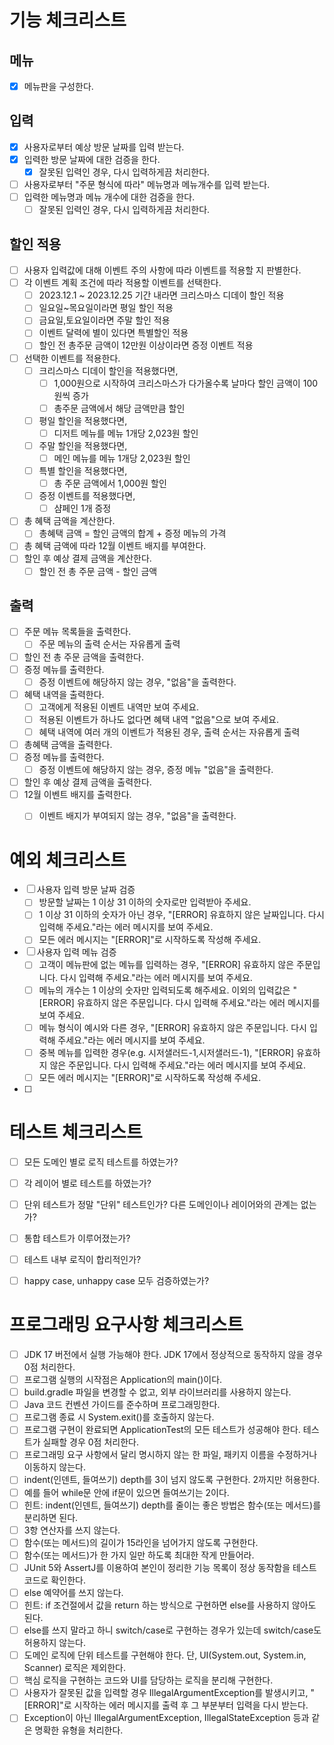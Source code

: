 # 기능 체크리스트
## 메뉴
- [x] 메뉴판을 구성한다.
## 입력
- [x] 사용자로부터 예상 방문 날짜를 입력 받는다.
- [x] 입력한 방문 날짜에 대한 검증을 한다.
  - [x] 잘못된 입력인 경우, 다시 입력하게끔 처리한다.
- [ ] 사용자로부터 "주문 형식에 따라" 메뉴명과 메뉴개수를 입력 받는다.
- [ ] 입력한 메뉴명과 메뉴 개수에 대한 검증을 한다. 
  - [ ] 잘못된 입력인 경우, 다시 입력하게끔 처리한다.
## 할인 적용
- [ ] 사용자 입력값에 대해 이벤트 주의 사항에 따라 이벤트를 적용할 지 판별한다.
- [ ] 각 이벤트 계획 조건에 따라 적용할 이벤트를 선택한다.
  - [ ] 2023.12.1 ~ 2023.12.25 기간 내라면 크리스마스 디데이 할인 적용
  - [ ] 일요일~목요일이라면 평일 할인 적용
  - [ ] 금요일,토요일이라면 주말 할인 적용
  - [ ] 이벤트 달력에 별이 있다면 특별할인 적용
  - [ ] 할인 전 총주문 금액이 12만원 이상이라면 증정 이벤트 적용
- [ ] 선택한 이벤트를 적용한다.
  - [ ] 크리스마스 디데이 할인을 적용했다면,
    - [ ] 1,000원으로 시작하여 크리스마스가 다가올수록 날마다 할인 금액이 100원씩 증가
    - [ ] 총주문 금액에서 해당 금액만큼 할인
  - [ ] 평일 할인을 적용했다면,
    - [ ] 디저트 메뉴를 메뉴 1개당 2,023원 할인
  - [ ] 주말 할인을 적용했다면,
    - [ ] 메인 메뉴를 메뉴 1개당 2,023원 할인
  - [ ] 특별 할인을 적용했다면,
    - [ ] 총 주문 금액에서 1,000원 할인
  - [ ] 증정 이벤트를 적용했다면,
    - [ ] 샴페인 1개 증정 
- [ ] 총 혜택 금액을 계산한다.
  - [ ] 총혜택 금액 = 할인 금액의 합계 + 증정 메뉴의 가격
- [ ] 총 혜택 금액에 따라 12월 이벤트 배지를 부여한다.
- [ ] 할인 후 예상 결제 금액을 계산한다.
  - [ ] 할인 전 총 주문 금액 - 할인 금액
## 출력
- [ ] 주문 메뉴 목록들을 출력한다.
  - [ ] 주문 메뉴의 출력 순서는 자유롭게 출력
- [ ] 할인 전 총 주문 금액을 출력한다.
- [ ] 증정 메뉴를 출력한다.
  - [ ] 증정 이벤트에 해당하지 않는 경우, "없음"을 출력한다.
- [ ] 혜택 내역을 출력한다.
  - [ ] 고객에게 적용된 이벤트 내역만 보여 주세요.
  - [ ] 적용된 이벤트가 하나도 없다면 혜택 내역 "없음"으로 보여 주세요.
  - [ ] 혜택 내역에 여러 개의 이벤트가 적용된 경우, 출력 순서는 자유롭게 출력
- [ ] 총혜택 금액을 출력한다.
- [ ] 증정 메뉴를 출력한다.
  - [ ] 증정 이벤트에 해당하지 않는 경우, 증정 메뉴 "없음"을 출력한다.
- [ ] 할인 후 예상 결제 금액을 출력한다.
- [ ] 12월 이벤트 배지를 출력한다.
  - [ ] 이벤트 배지가 부여되지 않는 경우, "없음"을 출력한다.



# 예외 체크리스트
- [ ] 사용자 입력 방문 날짜 검증
  - [ ] 방문할 날짜는 1 이상 31 이하의 숫자로만 입력받아 주세요.
  - [ ] 1 이상 31 이하의 숫자가 아닌 경우, "[ERROR] 유효하지 않은 날짜입니다. 다시 입력해 주세요."라는 에러 메시지를 보여 주세요.
  - [ ] 모든 에러 메시지는 "[ERROR]"로 시작하도록 작성해 주세요.
- [ ] 사용자 입력 메뉴 검증
  - [ ] 고객이 메뉴판에 없는 메뉴를 입력하는 경우, "[ERROR] 유효하지 않은 주문입니다. 다시 입력해 주세요."라는 에러 메시지를 보여 주세요.
  - [ ] 메뉴의 개수는 1 이상의 숫자만 입력되도록 해주세요. 이외의 입력값은 "[ERROR] 유효하지 않은 주문입니다. 다시 입력해 주세요."라는 에러 메시지를 보여 주세요.
  - [ ] 메뉴 형식이 예시와 다른 경우, "[ERROR] 유효하지 않은 주문입니다. 다시 입력해 주세요."라는 에러 메시지를 보여 주세요.
  - [ ] 중복 메뉴를 입력한 경우(e.g. 시저샐러드-1,시저샐러드-1), "[ERROR] 유효하지 않은 주문입니다. 다시 입력해 주세요."라는 에러 메시지를 보여 주세요.
  - [ ] 모든 에러 메시지는 "[ERROR]"로 시작하도록 작성해 주세요.
- [ ] 



# 테스트 체크리스트
- [ ] 모든 도메인 별로 로직 테스트를 하였는가?
- [ ] 각 레이어 별로 테스트를 하였는가?
- [ ] 단위 테스트가 정말 "단위" 테스트인가? 다른 도메인이나 레이어와의 관계는 없는가?
- [ ] 통합 테스트가 이루어졌는가?
- [ ] 테스트 내부 로직이 합리적인가?
- [ ] happy case, unhappy case 모두 검증하였는가?



# 프로그래밍 요구사항 체크리스트
- [ ] JDK 17 버전에서 실행 가능해야 한다. JDK 17에서 정상적으로 동작하지 않을 경우 0점 처리한다.
- [ ] 프로그램 실행의 시작점은 Application의 main()이다.
- [ ] build.gradle 파일을 변경할 수 없고, 외부 라이브러리를 사용하지 않는다.
- [ ] Java 코드 컨벤션 가이드를 준수하며 프로그래밍한다.
- [ ] 프로그램 종료 시 System.exit()를 호출하지 않는다.
- [ ] 프로그램 구현이 완료되면 ApplicationTest의 모든 테스트가 성공해야 한다. 테스트가 실패할 경우 0점 처리한다.
- [ ] 프로그래밍 요구 사항에서 달리 명시하지 않는 한 파일, 패키지 이름을 수정하거나 이동하지 않는다.
- [ ] indent(인덴트, 들여쓰기) depth를 3이 넘지 않도록 구현한다. 2까지만 허용한다.
- [ ] 예를 들어 while문 안에 if문이 있으면 들여쓰기는 2이다.
- [ ] 힌트: indent(인덴트, 들여쓰기) depth를 줄이는 좋은 방법은 함수(또는 메서드)를 분리하면 된다.
- [ ] 3항 연산자를 쓰지 않는다.
- [ ] 함수(또는 메서드)의 길이가 15라인을 넘어가지 않도록 구현한다.
- [ ] 함수(또는 메서드)가 한 가지 일만 하도록 최대한 작게 만들어라.
- [ ] JUnit 5와 AssertJ를 이용하여 본인이 정리한 기능 목록이 정상 동작함을 테스트 코드로 확인한다.
- [ ] else 예약어를 쓰지 않는다.
- [ ] 힌트: if 조건절에서 값을 return 하는 방식으로 구현하면 else를 사용하지 않아도 된다.
- [ ] else를 쓰지 말라고 하니 switch/case로 구현하는 경우가 있는데 switch/case도 허용하지 않는다.
- [ ] 도메인 로직에 단위 테스트를 구현해야 한다. 단, UI(System.out, System.in, Scanner) 로직은 제외한다.
- [ ] 핵심 로직을 구현하는 코드와 UI를 담당하는 로직을 분리해 구현한다.
- [ ] 사용자가 잘못된 값을 입력할 경우 IllegalArgumentException를 발생시키고, "[ERROR]"로 시작하는 에러 메시지를 출력 후 그 부분부터 입력을 다시 받는다.
- [ ] Exception이 아닌 IllegalArgumentException, IllegalStateException 등과 같은 명확한 유형을 처리한다.
